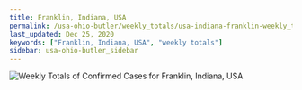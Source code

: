 ```yaml
---
title: Franklin, Indiana, USA
permalink: /usa-ohio-butler/weekly_totals/usa-indiana-franklin-weekly_totals.html
last_updated: Dec 25, 2020
keywords: ["Franklin, Indiana, USA", "weekly totals"]
sidebar: usa-ohio-butler_sidebar
---
```


![Weekly Totals of Confirmed Cases for Franklin, Indiana, USA](/covid_tracker/images/graphs/usa-indiana-franklin-weekly_totals_graph.png)
